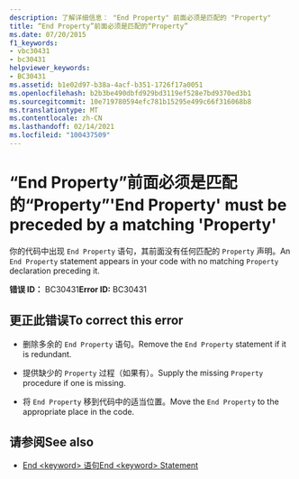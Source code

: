 ```yaml
---
description: 了解详细信息： "End Property" 前面必须是匹配的 "Property"
title: “End Property”前面必须是匹配的“Property”
ms.date: 07/20/2015
f1_keywords:
- vbc30431
- bc30431
helpviewer_keywords:
- BC30431
ms.assetid: b1e02d97-b38a-4acf-b351-1726f17a0051
ms.openlocfilehash: b2b3be490dbfd929bd3119ef528e7bd9370ed3b1
ms.sourcegitcommit: 10e719780594efc781b15295e499c66f316068b8
ms.translationtype: MT
ms.contentlocale: zh-CN
ms.lasthandoff: 02/14/2021
ms.locfileid: "100437509"
---
```

# <a name="end-property-must-be-preceded-by-a-matching-property"></a><span data-ttu-id="105fe-103">“End Property”前面必须是匹配的“Property”</span><span class="sxs-lookup"><span data-stu-id="105fe-103">'End Property' must be preceded by a matching 'Property'</span></span>

<span data-ttu-id="105fe-104">你的代码中出现 `End Property` 语句，其前面没有任何匹配的 `Property` 声明。</span><span class="sxs-lookup"><span data-stu-id="105fe-104">An `End Property` statement appears in your code with no matching `Property` declaration preceding it.</span></span>  
  
 <span data-ttu-id="105fe-105">**错误 ID：** BC30431</span><span class="sxs-lookup"><span data-stu-id="105fe-105">**Error ID:** BC30431</span></span>  
  
## <a name="to-correct-this-error"></a><span data-ttu-id="105fe-106">更正此错误</span><span class="sxs-lookup"><span data-stu-id="105fe-106">To correct this error</span></span>  
  
- <span data-ttu-id="105fe-107">删除多余的 `End Property` 语句。</span><span class="sxs-lookup"><span data-stu-id="105fe-107">Remove the `End Property` statement if it is redundant.</span></span>  
  
- <span data-ttu-id="105fe-108">提供缺少的 `Property` 过程（如果有）。</span><span class="sxs-lookup"><span data-stu-id="105fe-108">Supply the missing `Property` procedure if one is missing.</span></span>  
  
- <span data-ttu-id="105fe-109">将 `End Property` 移到代码中的适当位置。</span><span class="sxs-lookup"><span data-stu-id="105fe-109">Move the `End Property` to the appropriate place in the code.</span></span>  
  
## <a name="see-also"></a><span data-ttu-id="105fe-110">请参阅</span><span class="sxs-lookup"><span data-stu-id="105fe-110">See also</span></span>

- [<span data-ttu-id="105fe-111">End \<keyword> 语句</span><span class="sxs-lookup"><span data-stu-id="105fe-111">End \<keyword> Statement</span></span>](../language-reference/statements/end-keyword-statement.md)
